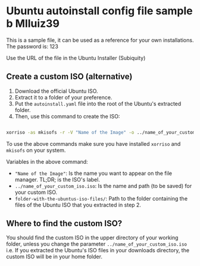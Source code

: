# Ubuntu autoinstall config file sample b Mlluiz39

This is a sample file, it can be used as a reference for your own installations.
The password is: 123

Use the URL of the file in the Ubuntu Installer (Subiquity)

## Create a custom ISO (alternative)

1. Download the official Ubuntu ISO.
2. Extract it to a folder of your preference.
3. Put the `autoinstall.yaml` file into the root of the Ubuntu's extracted folder.
4. Then, use this command to create the ISO:

```bash

xorriso -as mkisofs -r -V "Name of the Image" -o ../name_of_your_custom_iso.iso -J -l -b boot/grub/i386-pc/eltorito.img -c boot.catalog -no-emul-boot -boot-load-size 4 -boot-info-table folder-with-the-ubuntus-iso-files/
```

To use the above commands make sure you have installed `xorriso` and `mkisofs` on your system.

Variables in the above command:

- `"Name of the Image"`: Is the name you want to appear on the file manager. TL;DR; is the ISO's label.
- `../name_of_your_custom_iso.iso`: Is the name and path (to be saved) for your custom ISO.
- `folder-with-the-ubuntus-iso-files/`: Path to the folder containing the files of the Ubuntu ISO that you extracted in step 2.

## Where to find the custom ISO?

You should find the custom ISO in the upper directory of your working folder, unless you change the parameter `../name_of_your_custom_iso.iso`
i.e. If you extracted the Ubuntu's ISO files in your downloads directory, the custom ISO will be in your home folder.
